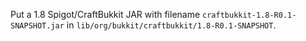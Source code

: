 Put a 1.8 Spigot/CraftBukkit JAR with filename `craftbukkit-1.8-R0.1-SNAPSHOT.jar` in `lib/org/bukkit/craftbukkit/1.8-R0.1-SNAPSHOT`.